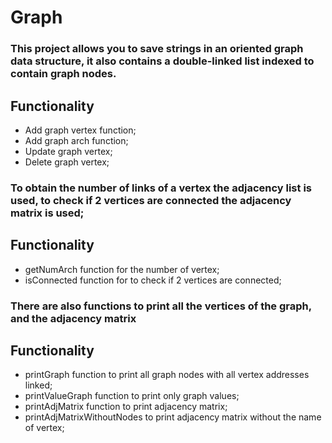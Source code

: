 # Graph
### This project allows you to save strings in an oriented graph data structure, it also contains a double-linked list indexed to contain graph nodes.
## Functionality
* Add graph vertex function;
* Add graph arch function;
* Update graph vertex;
* Delete graph vertex;
### To obtain the number of links of a vertex the adjacency list is used, to check if 2 vertices are connected the adjacency matrix is used;
## Functionality
* getNumArch function for the number of vertex;
* isConnected function for to check if 2 vertices are connected;
### There are also functions to print all the vertices of the graph, and the adjacency matrix
## Functionality
* printGraph function to print all graph nodes with all vertex addresses linked;
* printValueGraph function to print only graph values;
* printAdjMatrix function to print adjacency matrix;
* printAdjMatrixWithoutNodes to print adjacency matrix without the name of vertex;